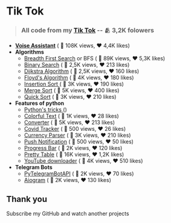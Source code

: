 # Tik Tok

> ### All code from my [Tik Tok](https://www.tiktok.com/@veter.ok77) -- 🫂 3,2K folowers

* **[Voise Assistant](https://github.com/Veter-ok/tik-tok/blob/main/voice_assistant.py)**  ( 👀 108K views, ♥️ 4,4K likes)
* **Algorithms**
  * [Breadth First Search](https://github.com/Veter-ok/tik-tok/blob/main/algorithms/bfs.py) or BFS ( 👀 89K views, ♥️ 5,3K likes)
  * [Binary Search](https://github.com/Veter-ok/tik-tok/blob/main/algorithms/binary_search.py) ( 👀 2,5K views, ♥️ 213 likes)
  * [Dijkstra Algorithm](https://github.com/Veter-ok/tik-tok/blob/main/algorithms/dijkstra_algorithm.py) ( 👀 2,5K views, ♥️ 160 likes)
  * [Floyd&#39;s Algorithm](https://github.com/Veter-ok/tik-tok/blob/main/algorithms/floyds_algorithm.py) ( 👀 4K views, ♥️ 180 likes)
  * [Insertion Sort ](https://github.com/Veter-ok/tik-tok/blob/main/algorithms/insertionSort.py)( 👀 3K views, ♥️ 190 likes)
  * [Merge Sort](https://github.com/Veter-ok/tik-tok/blob/main/algorithms/merge-sort.py) ( 👀 5K views, ♥️ 400 likes)
  * [Quick Sort](https://github.com/Veter-ok/tik-tok/blob/main/algorithms/quick_sort.py) ( 👀 3K views, ♥️ 210 likes)
* **Features of python**
  * [Python&#39;s tricks ](https://github.com/Veter-ok/tik-tok/blob/main/features/tricks.py)()
  * [Colorful Text](https://github.com/Veter-ok/tik-tok/blob/main/features/colorful_text.py) ( 👀 1K views, ♥️ 28 likes)
  * [Converter](https://github.com/Veter-ok/tik-tok/blob/main/features/converter.py) ( 👀 5K views, ♥️ 213 likes)
  * [Covid Tracker](https://github.com/Veter-ok/tik-tok/blob/main/features/covid_tracker.py) ( 👀 500 views, ♥️ 26 likes)
  * [Currency Parser](https://github.com/Veter-ok/tik-tok/blob/main/features/currency_parser.py) ( 👀 3K views, ♥️ 210 likes)
  * [Push Notification](https://github.com/Veter-ok/tik-tok/blob/main/features/notification.py) ( 👀 500 views, ♥️ 50 likes)
  * [Progress Bar](https://github.com/Veter-ok/tik-tok/blob/main/features/progress.py) ( 👀 2K views, ♥️ 120 likes)
  * [Pretty Table](https://github.com/Veter-ok/tik-tok/blob/main/features/table.py) ( 👀 16K views, ♥️ 1,2K likes)
  * [YouTube downloader](https://github.com/Veter-ok/tik-tok/blob/main/features/youtube_download.py) ( 👀 4K views, ♥️ 510 likes)
* **Telegram Bots**
  * [PyTelegramBotAPI](https://github.com/Veter-ok/tik-tok/blob/main/bot/bot2.py) ( 👀 2K views, ♥️ 70 likes)
  * [Aiogram](https://github.com/Veter-ok/tik-tok/blob/main/bot/bot.py) ( 👀 2K views, ♥️ 130 likes)

## Thank you

Subscribe my GitHub and watch another projects
